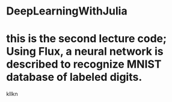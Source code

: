 # DeepLearningWithJulia
# this is the second lecture code; Using Flux, a neural network is described to recognize MNIST database of labeled digits.
kllkn
